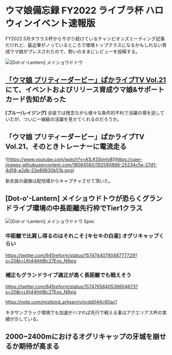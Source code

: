 # ウマ娘備忘録 FY2022 ライブラ杯 ハロウィンイベント速報版

FY2022.5月タウラス杯からサボり続けているチャンピオンズミーティング記事だけれど、最近筆がノっているところで環境トップクラスになるかもしれない育成ウマ娘がプレスされたので、勢いのままにレビューを投稿する。

![[Dot-o'-Lantern] メイショウドトウ](https://user-images.githubusercontent.com/18084560/192567897-9c1e51a6-306a-42cb-8704-bb0eabda796a.png)

## [「ウマ娘 プリティーダービー」ぱかライブTV Vol.21](https://www.youtube.com/watch?v=A1LK5SimIy8)にて、イベントおよびリリース育成ウマ娘&サポートカード告知があった

**[ブルー/レイジング]** 衣装では残念ながら様々な条件的不利で活躍の場を逃していたが、ついに一線級の活躍を見せてくれるのだろうか。

## 「ウマ娘 プリティーダービー」ぱかライブTV Vol.21、そのときトレーナーに電流走る

![https://www.youtube.com/watch?v=A1LK5SimIy8](https://user-images.githubusercontent.com/18084560/192590886-25234c5e-27d1-4d58-a2db-22e89830b51b.png)

新衣装の画像は配信場からキャプチャさせて頂いた。

## [Dot-o'-Lantern] メイショウドトウが恐らくグランドライブ環境の中長距離先行枠でTier1クラス

![[Dot-o'-Lantern] メイショウドトウ Spec](https://user-images.githubusercontent.com/18084560/192567915-9194455a-3912-4cc8-940d-7bb7f74f03dc.png)

### 中距離で比肩し得るのはそれこそ [キセキの白星] オグリキャップくらい

<https://twitter.com/645reform/status/1574744079048777729?s=20&t=LKt44ihttBc27Exo_N9sjg>

### 補正もグランドライブ適正が高く長距離でも戦えそう

<https://twitter.com/645reform/status/1574765840536604673?s=20&t=LKt44ihttBc27Exo_N9sjg>

<https://note.com/mistbind_artisan/n/ncdd044c60ac1>

キタサンブラック環境でも加速がハマれば先行で戦える事はアクエリアス杯の実績が示している。

## 2000~2400mにおけるオグリキャップの牙城を崩せるか期待が高まる

